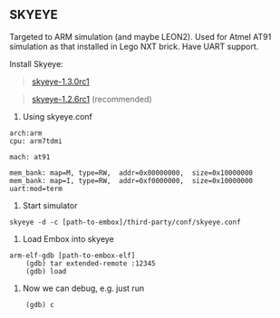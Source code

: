 ## SKYEYE ##

Targeted to ARM simulation (and maybe LEON2). Used for Atmel AT91 simulation as
that installed in Lego NXT brick. Have UART support.

Install Skyeye:

> [skyeye-1.3.0rc1](http://sourceforge.net/projects/skyeye/files/skyeye/skyeye-1.3.0_rc1.tar.gz/download)

> [skyeye-1.2.6rc1](http://sourceforge.net/projects/skyeye/files/skyeye/skyeye-1.2.6_rc1/skyeye-1.2.6_rc1.tar.bz2/download) (recommended)

  1. Using skyeye.conf
```
arch:arm
cpu: arm7tdmi

mach: at91

mem_bank: map=M, type=RW,  addr=0x00000000,  size=0x10000000
mem_bank: map=I, type=RW,  addr=0xf0000000,  size=0x10000000
uart:mod=term
```
  1. Start simulator
```
skyeye -d -c [path-to-embox]/third-party/conf/skyeye.conf
```
  1. Load Embox into skyeye
```
arm-elf-gdb [path-to-embox-elf]
    (gdb) tar extended-remote :12345
    (gdb) load
```
  1. Now we can debug, e.g. just run
```
    (gdb) c
```